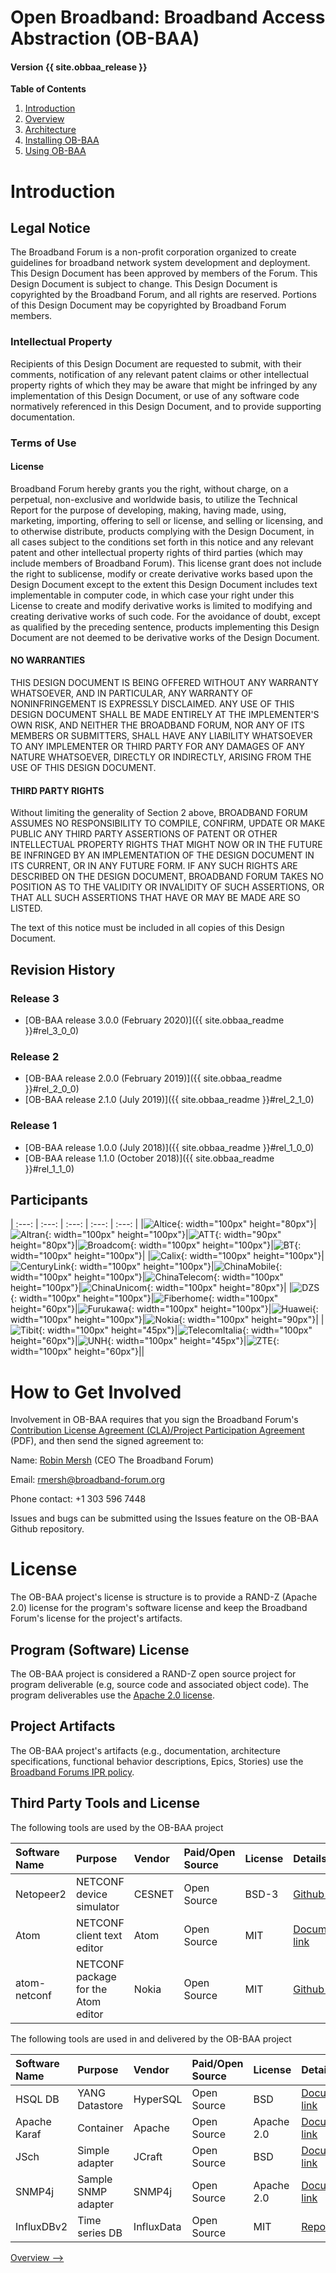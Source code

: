 <h1>Open Broadband: Broadband Access Abstraction (OB-BAA)</h1>
<h4>Version {{ site.obbaa_release }}</h4>

**Table of Contents**

1. [Introduction](#introduction)
2. [Overview](./overview/index.md#overview)
3. [Architecture](./architecture/index.md#architecture)
4. [Installing OB-BAA](./installing/index.md#installing)
5. [Using OB-BAA](./using/index.md#using)

<a id="introduction" />

# Introduction

## Legal Notice

  The Broadband Forum is a non-profit corporation organized to create
  guidelines for broadband network system development and deployment.
  This Design Document has been approved by members of the Forum.
  This Design Document is subject to change.  This Design Document
  is copyrighted by the Broadband Forum, and all rights are reserved.
  Portions of this Design Document may be copyrighted by Broadband
  Forum members.

### Intellectual Property

  Recipients of this Design Document are requested to submit, with
  their comments, notification of any relevant patent claims or other
  intellectual property rights of which they may be aware that might
  be infringed by any implementation of this Design Document, or use
  of any software code normatively referenced in this Design Document,
  and to provide supporting documentation.

### Terms of Use

#### License

  Broadband Forum hereby grants you the right, without charge, on a
  perpetual, non-exclusive and worldwide basis, to utilize the Technical
  Report for the purpose of developing, making, having made, using,
  marketing, importing, offering to sell or license, and selling or
  licensing, and to otherwise distribute, products complying with the
  Design Document, in all cases subject to the conditions set forth
  in this notice and any relevant patent and other intellectual
  property rights of third parties (which may include members of
  Broadband Forum).  This license grant does not include the right to
  sublicense, modify or create derivative works based upon the
  Design Document except to the extent this Design Document includes
  text implementable in computer code, in which case your right under
  this License to create and modify derivative works is limited to
  modifying and creating derivative works of such code.  For the
  avoidance of doubt, except as qualified by the preceding sentence,
  products implementing this Design Document are not deemed to be
  derivative works of the Design Document.

#### NO WARRANTIES

  THIS DESIGN DOCUMENT IS BEING OFFERED WITHOUT ANY WARRANTY WHATSOEVER,
  AND IN PARTICULAR, ANY WARRANTY OF NONINFRINGEMENT IS EXPRESSLY
  DISCLAIMED. ANY USE OF THIS DESIGN DOCUMENT SHALL BE MADE ENTIRELY AT
  THE IMPLEMENTER'S OWN RISK, AND NEITHER THE BROADBAND FORUM, NOR ANY
  OF ITS MEMBERS OR SUBMITTERS, SHALL HAVE ANY LIABILITY WHATSOEVER TO
  ANY IMPLEMENTER OR THIRD PARTY FOR ANY DAMAGES OF ANY NATURE WHATSOEVER,
  DIRECTLY OR INDIRECTLY, ARISING FROM THE USE OF THIS DESIGN DOCUMENT.

#### THIRD PARTY RIGHTS

  Without limiting the generality of Section 2 above, BROADBAND FORUM
  ASSUMES NO RESPONSIBILITY TO COMPILE, CONFIRM, UPDATE OR MAKE PUBLIC
  ANY THIRD PARTY ASSERTIONS OF PATENT OR OTHER INTELLECTUAL PROPERTY
  RIGHTS THAT MIGHT NOW OR IN THE FUTURE BE INFRINGED BY AN IMPLEMENTATION
  OF THE DESIGN DOCUMENT IN ITS CURRENT, OR IN ANY FUTURE FORM. IF ANY
  SUCH RIGHTS ARE DESCRIBED ON THE DESIGN DOCUMENT, BROADBAND FORUM
  TAKES NO POSITION AS TO THE VALIDITY OR INVALIDITY OF SUCH ASSERTIONS,
  OR THAT ALL SUCH ASSERTIONS THAT HAVE OR MAY BE MADE ARE SO LISTED.

  The text of this notice must be included in all copies of this
  Design Document.

## Revision History

### Release 3

* [OB-BAA release 3.0.0 (February 2020)]({{ site.obbaa_readme }}#rel_3_0_0)

### Release 2

* [OB-BAA release 2.0.0 (February 2019)]({{ site.obbaa_readme }}#rel_2_0_0)
* [OB-BAA release 2.1.0 (July 2019)]({{ site.obbaa_readme }}#rel_2_1_0)

### Release 1

* [OB-BAA release 1.0.0 (July 2018)]({{ site.obbaa_readme }}#rel_1_0_0)
* [OB-BAA release 1.1.0 (October 2018)]({{ site.obbaa_readme }}#rel_1_1_0)

## Participants

| :---: | :---: | :---: | :---: | :---: |
|![Altice](assets/img/altice.jpg){: width="100px" height="80px"}|![Altran](assets/img/altran.png){: width="100px" height="100px"}|![ATT](assets/img/att.png){: width="90px" height="80px"}|![Broadcom](assets/img/broadcom.png){: width="100px" height="100px"}|![BT](assets/img/bt.png){: width="100px" height="100px"}|
|![Calix](assets/img/calix.png){: width="100px" height="100px"}|![CenturyLink](assets/img/centurylink.jpg){: width="100px" height="100px"}|![ChinaMobile](assets/img/china-mobile.png){: width="100px" height="100px"}|![ChinaTelecom](assets/img/china-telecom-logo.jpg){: width="100px" height="100px"}|![ChinaUnicom](assets/img/china-unicom_logo.jpg){: width="100px" height="80px"}|
|![DZS](assets/img/dzs.png){: width="100px" height="100px"}|![Fiberhome](assets/img/fiberhome.jpg){: width="100px" height="60px"}|![Furukawa](assets/img/furukawa.jpg){: width="100px" height="100px"}|![Huawei](assets/img/huawei.jpg){: width="100px" height="100px"}|![Nokia](assets/img/nokia.png){: width="100px" height="90px"}|
|![Tibit](assets/img/tibit.png){: width="100px" height="45px"}|![TelecomItalia](assets/img/tim.png){: width="100px" height="60px"}|![UNH](assets/img/iol.png){: width="100px" height="45px"}|![ZTE](assets/img/zte_logo_en.png){: width="100px" height="60px"}||


How to Get Involved
===================

Involvement in OB-BAA requires that you sign the Broadband Forum\'s
[Contribution License Agreement (CLA)/Project Participation
Agreement](https://wiki.broadband-forum.org/download/attachments/37193235/OB-BAA%20CLA%2013Dec2017.pdf?version=1&modificationDate=1516308789992&api=v2)
(PDF), and then send the signed agreement to:

Name: [Robin Mersh](https://wiki.broadband-forum.org/display/~rmersh@broadband-forum.org)
(CEO The Broadband Forum)

Email: <rmersh@broadband-forum.org>

Phone contact: +1 303 596 7448

Issues and bugs can be submitted using the Issues feature on the OB-BAA
Github repository.

License
=======

The OB-BAA project\'s license is structure is to provide a RAND-Z (Apache 2.0) license for the program\'s
software license and keep the Broadband Forum's license for the project\'s artifacts.

Program (Software) License
-------------------------- 

The OB-BAA project is considered a RAND-Z open source project for
program deliverable (e.g, source code and associated object code). The
program deliverables use the [Apache 2.0
license](http://www.apache.org/licenses/LICENSE-2.0).

Project Artifacts
-----------------

The OB-BAA project\'s artifacts (e.g., documentation, architecture
specifications, functional behavior descriptions, Epics, Stories) use
the [Broadband Forums IPR
policy](https://www.broadband-forum.org/about-the-broadband-forum/the-bbf/intellectual-property).

Third Party Tools and License
-----------------------------
The following tools are used by the OB-BAA project

| Software Name| Purpose | Vendor | Paid/Open Source | License | Details |
| :--- | :--- | :--- | :--- |:--- | :--- |
|Netopeer2|NETCONF device simulator|CESNET|Open Source|BSD-3|<a href="https://github.com/CESNET/Netopeer2">Github link</a>|
|Atom|NETCONF client text editor|Atom|Open Source|MIT|<a href="https://atom.io">Documentation link</a>|
|atom-netconf|NETCONF package for the Atom editor|Nokia|Open Source|MIT|<a href="https://github.com/nokia/atom-netconf">Github link</a>|

The following tools are used in  and delivered by the OB-BAA project

| Software Name| Purpose | Vendor | Paid/Open Source | License | Details |
| :--- | :--- | :--- | :--- |:--- | :--- |
|HSQL DB|YANG Datastore|HyperSQL|Open Source|BSD|<a href="http://hsqldb.org/">Documentation link</a>|
|Apache Karaf|Container|Apache|Open Source|Apache 2.0|<a href="https://karaf.apache.org/">Documentation link</a>|
|JSch|Simple adapter|JCraft|Open Source|BSD|<a href="http://www.jcraft.com/jsch/">Documentation link</a>|
|SNMP4j|Sample SNMP adapter|SNMP4j|Open Source|Apache 2.0|<a href="http://www.snmp4j.org/html/documentation.html">Documentation link</a>|
|InfluxDBv2|Time series DB|InfluxData|Open Source|MIT|<a href="https://github.com/influxdata/influxdb/">Repository link</a>|

[Overview -->](./overview/index.md#overview)
